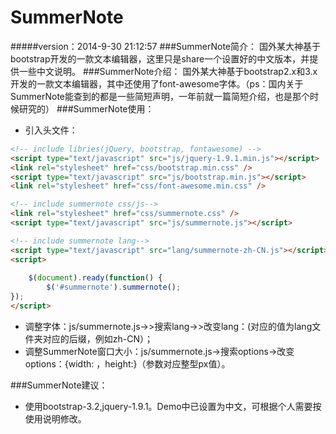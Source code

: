 SummerNote
==========
#####version：2014-9-30 21:12:57
###SummerNote简介：
国外某大神基于bootstrap开发的一款文本编辑器，这里只是share一个设置好的中文版本，并提供一些中文说明。
###SummerNote介绍：
国外某大神基于bootstrap2.x和3.x开发的一款文本编辑器，其中还使用了font-awesome字体。（ps：国内关于SummerNote能查到的都是一些简短声明，一年前就一篇简短介绍，也是那个时候研究的）
###SummerNote使用：
* 引入头文件：
```html
<!-- include libries(jQuery, bootstrap, fontawesome) -->
<script type="text/javascript" src="js/jquery-1.9.1.min.js"></script> 
<link rel="stylesheet" href="css/bootstrap.min.css" />
<script type="text/javascript" src="js/bootstrap.min.js"></script>
<link rel="stylesheet" href="css/font-awesome.min.css" />

<!-- include summernote css/js-->
<link rel="stylesheet" href="css/summernote.css" />
<script type="text/javascript" src="js/summernote.js"></script>

<!-- include summernote lang-->
<script type="text/javascript" src="lang/summernote-zh-CN.js"></script>
<script>
	
	$(document).ready(function() {
  		$('#summernote').summernote();
});
</script>
```
  * 调整字体：js/summernote.js->>搜索lang->>改变lang：(对应的值为lang文件夹对应的后缀，例如zh-CN）；
  * 调整SummerNote窗口大小：js/summernote.js->搜索options->改变options：{width: ，height:}（参数对应整型px值）。

###SummerNote建议：
  * 使用bootstrap-3.2,jquery-1.9.1。Demo中已设置为中文，可根据个人需要按使用说明修改。
